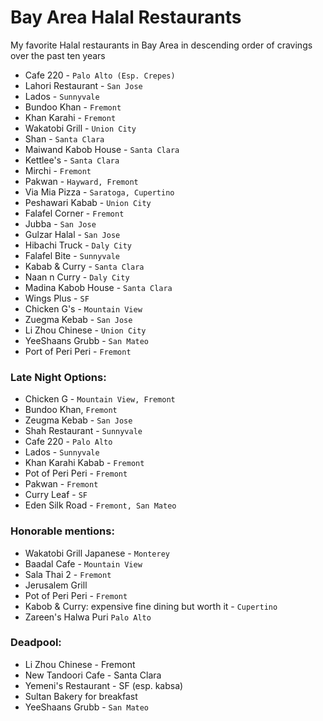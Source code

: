 # Bay Area Halal Restaurants

My favorite Halal restaurants in Bay Area in descending order of cravings over the past ten years

- Cafe 220 - `Palo Alto (Esp. Crepes)`
- Lahori Restaurant - `San Jose`
- Lados - `Sunnyvale`
- Bundoo Khan - `Fremont`
- Khan Karahi - `Fremont`
- Wakatobi Grill - `Union City`
- Shan - `Santa Clara`
- Maiwand Kabob House - `Santa Clara`
- Kettlee's - `Santa Clara`
- Mirchi - `Fremont`
- Pakwan - `Hayward, Fremont`
- Via Mia Pizza - `Saratoga, Cupertino`
- Peshawari Kabab - `Union City`
- Falafel Corner - `Fremont`
- Jubba - `San Jose`
- Gulzar Halal - `San Jose`
- Hibachi Truck - `Daly City`
- Falafel Bite - `Sunnyvale`
- Kabab & Curry - `Santa Clara`
- Naan n Curry - `Daly City`
- Madina Kabob House - `Santa Clara`
- Wings Plus - `SF`
- Chicken G's - `Mountain View`
- Zuegma Kebab - `San Jose`
- Li Zhou Chinese - `Union City`
- YeeShaans Grubb - `San Mateo`
- Port of Peri Peri - `Fremont`


### Late Night Options:
- Chicken G - `Mountain View, Fremont`
- Bundoo Khan, `Fremont`
- Zeugma Kebab - `San Jose`
- Shah Restaurant - `Sunnyvale`
- Cafe 220 - `Palo Alto`
- Lados - `Sunnyvale`
- Khan Karahi Kabab - `Fremont`
- Pot of Peri Peri - `Fremont`
- Pakwan - `Fremont`
- Curry Leaf - `SF`
- Eden Silk Road - `Fremont, San Mateo`

### Honorable mentions:
- Wakatobi Grill Japanese - `Monterey`
- Baadal Cafe - `Mountain View`
- Sala Thai 2 - `Fremont`
- Jerusalem Grill
- Pot of Peri Peri - `Fremont`
- Kabob & Curry: expensive fine dining but worth it - `Cupertino`
- Zareen's Halwa Puri `Palo Alto`
 
### Deadpool:
- Li Zhou Chinese - Fremont
- New Tandoori Cafe - Santa Clara
- Yemeni's Restaurant - SF (esp. kabsa)
- Sultan Bakery for breakfast
- YeeShaans Grubb - `San Mateo`


